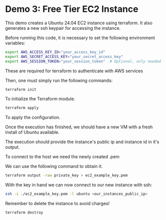 # Demo 3: Free Tier EC2 Instance
This demo creates a Ubuntu 24.04 EC2 instance using terraform.
It also generates a new ssh keypair for accessing the instance.

Before running this code, it is necessary to set the following environment variables:
```sh
export AWS_ACCESS_KEY_ID="your_access_key_id"
export AWS_SECRET_ACCESS_KEY="your_secret_access_key"
export AWS_SESSION_TOKEN="your_session_token"  # Optional, only needed if using temporary credentials
```
These are required for terraform to authenticate with AWS services

Then, one must simply run the following commands:
```sh
terraform init
```
To initialize the Terraform module.

```sh
terraform apply
```
To apply the configuration.

Once the execution has finished, we should have a new VM with a fresh install of Ubuntu available.

The execution should provide the instance's public ip and instance id in it's output.

To connect to the host we need the newly created .pem

We can use the following command to obtain it.
```sh
terraform output -raw private_key > ec2_example_key.pem
```

With the key in hand we can now connect to our new instance with ssh:
```sh
ssh -i ./ec2_example_key.pem -l ubuntu <our_instances_public_ip>
```

Remember to delete the instance to avoid charges!
```sh
terraform destroy
```
